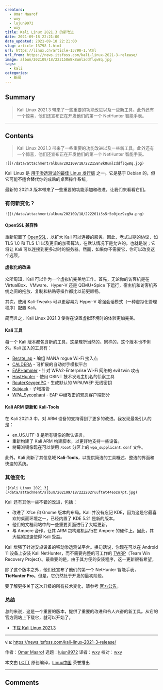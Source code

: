 ```yaml
---
creators:
  - Omar Maarof
  - wxy
  - lujun9972
  - wxy
title: Kali Linux 2021.3 的新改进
date: 2021-09-18 22:21:00
date_updated: 2021-09-18 22:21:00
slug: article-13798-1.html
url: https://linux.cn/article-13798-1.html
url_from: https://news.itsfoss.com/kali-linux-2021-3-release/
image: album/202109/18/222158n8k8umlzddflqw8q.jpg
tags:
  - kali
categories:
  - 新闻
---
```


## Summary

> Kali Linux 2021.3 带来了一些重要的功能改进以及一些新工具。此外还有一个惊喜，他们还宣布正在开发他们的第一个 NetHunter 智能手表。

***

<!-- more -->

## Contents

> 
> Kali Linux 2021.3 带来了一些重要的功能改进以及一些新工具。此外还有一个惊喜，他们还宣布正在开发他们的第一个 NetHunter 智能手表。
> 
> 
> 

`![](/data/attachment/album/202109/18/222158n8k8umlzddflqw8q.jpg)`

Kali Linux 是 [用于渗透测试的最佳 Linux 发行版](https://itsfoss.com/linux-hacking-penetration-testing/) 之一。它是基于 Debian 的，但它可能不适合替代你的成熟的桌面操作系统。

最新的 2021.3 版本带来了一些重要的功能添加和改进。让我们来看看它们。

### 有何新变化？

`![](/data/attachment/album/202109/18/222201i5s5r5o0jcz9zg9a.png)`

#### OpenSSL 兼容性

重新配置了 [OpenSSL](https://www.openssl.org/)，以扩大 Kali 可以连接的服务。因此，老式过期的协议，如 TLS 1.0 和 TLS 1.1 以及更旧的加密算法，在默认情况下是允许的。也就是说；它将让 Kali 可以连接到更多过时的服务器。然而，如果你不需要它，你可以改变这个选项。

#### 虚拟化的改进

众所周知，Kali 可以作为一个虚拟机完美地工作。首先，无论你的访客机是在 VirtualBox、VMware、Hyper-V 还是 QEMU+Spice 下运行，宿主机和访客机系统之间的拖放、复制和粘贴等操作都比以前更顺畅。

其次，使用 Kali-Tweaks 可以更容易为 Hyper-V 增强会话模式（一种虚拟化管理程序）配置 Kali。

简而言之，Kali Linux 2021.3 使得在设置虚拟环境时的体验更加完美。

#### Kali 工具

每一个 Kali 版本都包含新的工具，这是理所当然的。同样的，这个版本也不例外。Kali 加入的工具有：

* [Berate\_ap](https://pkg.kali.org/pkg/berate-ap) - 编组 MANA rogue Wi-Fi 接入点
* [CALDERA](https://pkg.kali.org/pkg/caldera) - 可扩展的自动对手模拟平台
* [EAPHammer](https://pkg.kali.org/pkg/eaphammer) - 针对 WPA2-Enterprise Wi-Fi 网络的 evil twin 攻击
* [HostHunter](https://pkg.kali.org/pkg/hosthunter) - 使用 OSINT 技术发现主机名的侦察工具
* [RouterKeygenPC](https://pkg.kali.org/pkg/routerkeygenpc) - 生成默认的 WPA/WEP 无线密钥
* [Subjack](https://pkg.kali.org/pkg/subjack) - 子域接管
* [WPA\_Sycophant](https://pkg.kali.org/pkg/wpa-sycophant) - EAP 中继攻击的邪恶客户端部分

#### Kali ARM 更新和 Kali-Tools

在 Kali 2021.3 中，对 ARM 设备的支持得到了更多的改进。我发现最吸引人的是：

* en\_US.UTF-8 是所有镜像的默认语言。
* 重新构建了 Kali ARM 构建脚本，以更好地支持一些设备。
* 树莓派镜像现在可以使用 `/boot` 分区上的 `wpa_supplicant.conf` 文件。

此外，Kali 刷新了其信息域 **Kali-Tools**，以提供简洁的工具概述、整洁的界面和快速的系统。

### 其他变化

`![Kali Linux 2021.3](/data/attachment/album/202109/18/222202ruuftet44eozn7pt.jpg)`

Kali 还有其他一些不错的改进，包括：

* 改进了 Xfce 和 Gnome 版本的布局。Kali 并没有忘记 KDE，因为这是它最喜欢的桌面环境之一，已经内置了 KDE 5.21 是新的版本。
* 他们的文档网站中的一些重要页面进行了大幅更新。
* 与 Ampere 合作，让其 ARM 包构建机运行在 Ampere 的硬件上。因此，其大幅的提速使得 Kali 受益。

Kali 增强了针对安卓设备的移动渗透测试平台。换句话说，你现在可以在 Android 11 设备上安装 Kali NetHunter，而不需要完整的可工作的 [TWRP](http://twrp.me/)（Team Win Recovery Project）。最重要的是，由于其方便的安装程序，这一更新很有希望。

除了这个版本之外，他们还宣布了他们的第一个 NetHunter 智能手表，**TicHunter Pro**。但是，它仍然处于开发的最初阶段。

要了解更多关于这次升级的所有技术变化，请参考 [官方公告](https://www.kali.org/blog/kali-linux-2021-3-release/)。

### 总结

总的来说，这是一个重要的版本，提供了重要的改进和令人兴奋的新工具。从它的官方网站上下载它，就可以开始了。

* [下载 Kali Linux 2021.3](https://www.kali.org/get-kali/)

---

via: <https://news.itsfoss.com/kali-linux-2021-3-release/>

作者：[Omar Maarof](https://news.itsfoss.com/author/omar/) 选题：[lujun9972](https://github.com/lujun9972) 译者：[wxy](https://github.com/wxy) 校对：[wxy](https://github.com/wxy)

本文由 [LCTT](https://github.com/LCTT/TranslateProject) 原创编译，[Linux中国](https://linux.cn/) 荣誉推出

***

## Comments
